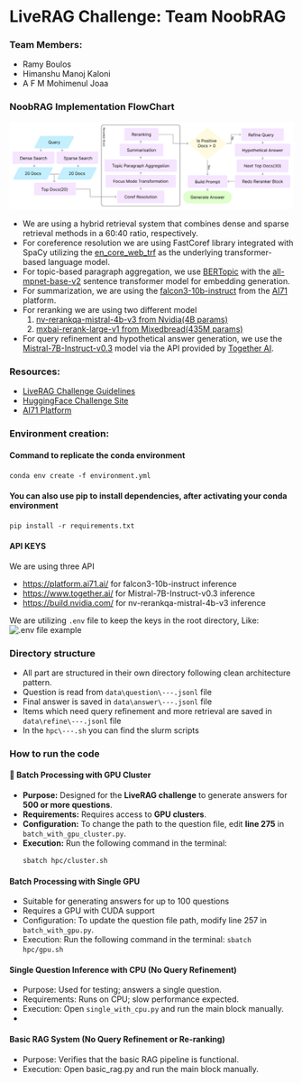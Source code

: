 # LiveRAG Challenge: Team NoobRAG

### Team Members:
- Ramy Boulos
- Himanshu Manoj Kaloni
- A F M Mohimenul Joaa

### NoobRAG Implementation FlowChart
![NoobRAG Implementation FlowChart](./data/asset/LiveRAG.png)

- We are using a hybrid retrieval system that combines dense and sparse retrieval methods in a 60:40 ratio, respectively.
- For coreference resolution we are using FastCoref library integrated with SpaCy utilizing the [en_core_web_trf](https://huggingface.co/spacy/en_core_web_trf) as the underlying transformer-based language model. 
- For topic-based paragraph aggregation, we use [BERTopic](https://maartengr.github.io/BERTopic/index.html) with the [all-mpnet-base-v2](https://huggingface.co/sentence-transformers/all-mpnet-base-v2) sentence transformer model for embedding generation.
- For summarization, we are using the [falcon3-10b-instruct](https://huggingface.co/tiiuae/Falcon3-10B-Instruct) from the [AI71](https://platform.ai71.ai/documentation) platform.
- For reranking we are using two different model 
  1. [nv-rerankqa-mistral-4b-v3 from Nvidia(4B params)](https://build.nvidia.com/nvidia/nv-rerankqa-mistral-4b-v3) 
  2. [mxbai-rerank-large-v1 from Mixedbread(435M params)](https://huggingface.co/mixedbread-ai/mxbai-rerank-large-v1)
- For query refinement and hypothetical answer generation, we use the [Mistral-7B-Instruct-v0.3](https://huggingface.co/mistralai/Mistral-7B-Instruct-v0.3) model via the API provided by [Together AI](https://www.together.ai/).

### Resources:
- [LiveRAG Challenge Guidelines](https://liverag.tii.ae/challenge-guidelines.php)
- [HuggingFace Challenge Site](https://huggingface.co/spaces/LiveRAG/Challenge)
- [AI71 Platform](https://platform.ai71.ai/documentation)

### Environment creation:

#### Command to replicate the conda environment
```conda env create -f environment.yml```

#### You can also use pip to install dependencies, after activating your conda environment
```pip install -r requirements.txt```

#### API KEYS
We are using three API
- https://platform.ai71.ai/ for falcon3-10b-instruct inference
- https://www.together.ai/ for Mistral-7B-Instruct-v0.3 inference
- https://build.nvidia.com/ for nv-rerankqa-mistral-4b-v3 inference

We are utilizing `.env` file to keep the keys in the root directory, Like:
![.env file example](./data/asset/env_example.png)

### Directory structure

- All part are structured in their own directory following clean architecture pattern.
- Question is read from `data\question\---.jsonl` file 
- Final answer is saved in `data\answer\---.jsonl` file
- Items which need query refinement and more retrieval are saved in `data\refine\---.jsonl` file
- In the `hpc\---.sh` you can find the slurm scripts


### How to run the code

#### 🚀 Batch Processing with GPU Cluster
- **Purpose:** Designed for the **LiveRAG challenge** to generate answers for **500 or more questions**.
- **Requirements:** Requires access to **GPU clusters**.
- **Configuration:** To change the path to the question file, edit **line 275** in `batch_with_gpu_cluster.py`.
- **Execution:** Run the following command in the terminal:
  ```bash
  sbatch hpc/cluster.sh
  ```

#### Batch Processing with Single GPU 
- Suitable for generating answers for up to 100 questions
- Requires a GPU with CUDA support
- Configuration: To update the question file path, modify line 257 in `batch_with_gpu.py`.
- Execution: Run the following command in the terminal: `sbatch hpc/gpu.sh`


#### Single Question Inference with CPU (No Query Refinement)
- Purpose: Used for testing; answers a single question.
- Requirements: Runs on CPU; slow performance expected.
- Execution: Open `single_with_cpu.py` and run the main block manually.
- 

#### Basic RAG System (No Query Refinement or Re-ranking)
- Purpose: Verifies that the basic RAG pipeline is functional.
- Execution: Open basic_rag.py and run the main block manually.

